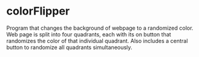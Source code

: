 # colorFlipper
Program that changes the background of webpage to a randomized color.
Web page is split into four quadrants, each with its on button that randomizes the color of that individual quadrant. 
Also includes a central button to randomize all quadrants simultaneously.
